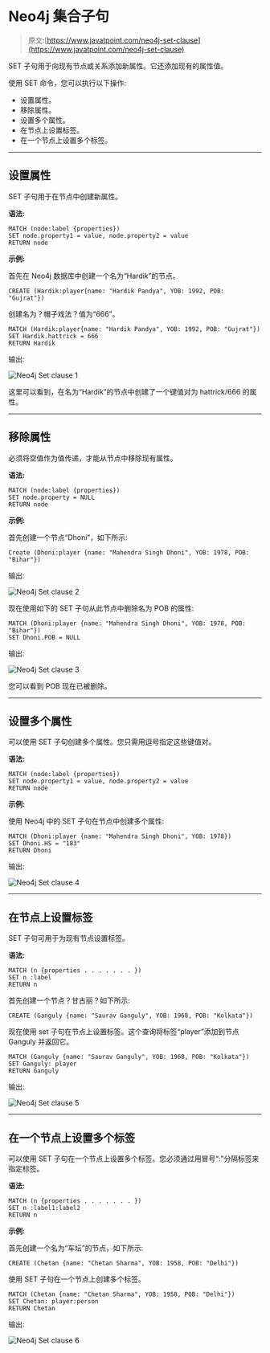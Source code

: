 # Neo4j 集合子句

> 原文:[https://www.javatpoint.com/neo4j-set-clause](https://www.javatpoint.com/neo4j-set-clause)

SET 子句用于向现有节点或关系添加新属性。它还添加现有的属性值。

使用 SET 命令，您可以执行以下操作:

*   设置属性。
*   移除属性。
*   设置多个属性。
*   在节点上设置标签。
*   在一个节点上设置多个标签。

* * *

## 设置属性

SET 子句用于在节点中创建新属性。

**语法:**

```
MATCH (node:label {properties}) 
SET node.property1 = value, node.property2 = value 
RETURN node

```

**示例:**

首先在 Neo4j 数据库中创建一个名为“Hardik”的节点。

```
CREATE (Hardik:player{name: "Hardik Pandya", YOB: 1992, POB: "Gujrat"})

```

创建名为？帽子戏法？值为“666”。

```
MATCH (Hardik:player{name: "Hardik Pandya", YOB: 1992, POB: "Gujrat"}) 
SET Hardik.hattrick = 666
RETURN Hardik

```

输出:

![Neo4j Set clause 1](../Images/aca94e5625a42e4e3f033c0767fc22c6.png)

这里可以看到，在名为“Hardik”的节点中创建了一个键值对为 hattrick/666 的属性。

* * *

## 移除属性

必须将空值作为值传递，才能从节点中移除现有属性。

**语法:**

```
MATCH (node:label {properties}) 
SET node.property = NULL 
RETURN node

```

**示例:**

首先创建一个节点“Dhoni”，如下所示:

```
Create (Dhoni:player {name: "Mahendra Singh Dhoni", YOB: 1978, POB: "Bihar"}) 

```

输出:

![Neo4j Set clause 2](../Images/4afe74c6ce7f6a0047d81a226febda6a.png)

现在使用如下的 SET 子句从此节点中删除名为 POB 的属性:

```
MATCH (Dhoni:player {name: "Mahendra Singh Dhoni", YOB: 1978, POB: "Bihar"}) 
SET Dhoni.POB = NULL 

```

输出:

![Neo4j Set clause 3](../Images/352c9cb962a4cb45971bb0f96452dc9c.png)

您可以看到 POB 现在已被删除。

* * *

## 设置多个属性

可以使用 SET 子句创建多个属性。您只需用逗号指定这些键值对。

**语法:**

```
MATCH (node:label {properties}) 
SET node.property1 = value, node.property2 = value 
RETURN node 

```

**示例:**

使用 Neo4j 中的 SET 子句在节点中创建多个属性:

```
MATCH (Dhoni:player {name: "Mahendra Singh Dhoni", YOB: 1978})  
SET Dhoni.HS = "183" 
RETURN Dhoni 

```

输出:

![Neo4j Set clause 4](../Images/60e1825115747da8fa7b5265ad57c958.png)

* * *

## 在节点上设置标签

SET 子句可用于为现有节点设置标签。

**语法:**

```
MATCH (n {properties . . . . . . . }) 
SET n :label 
RETURN n  

```

首先创建一个节点？甘古丽？如下所示:

```
CREATE (Ganguly {name: "Saurav Ganguly", YOB: 1968, POB: "Kolkata"})

```

现在使用 set 子句在节点上设置标签。这个查询将标签“player”添加到节点 Ganguly 并返回它。

```
MATCH (Ganguly {name: "Saurav Ganguly", YOB: 1968, POB: "Kolkata"}) 
SET Ganguly: player 
RETURN Ganguly 

```

输出:

![Neo4j Set clause 5](../Images/7342dc9e32e97f43e28513ea8307032f.png)

* * *

## 在一个节点上设置多个标签

可以使用 SET 子句在一个节点上设置多个标签。您必须通过用冒号“:”分隔标签来指定标签。

**语法:**

```
MATCH (n {properties . . . . . . . }) 
SET n :label1:label2 
RETURN n 

```

**示例:**

首先创建一个名为“车坛”的节点，如下所示:

```
CREATE (Chetan {name: "Chetan Sharma", YOB: 1958, POB: "Delhi"}) 

```

使用 SET 子句在一个节点上创建多个标签。

```
MATCH (Chetan {name: "Chetan Sharma", YOB: 1958, POB: "Delhi"}) 
SET Chetan: player:person 
RETURN Chetan   

```

输出:

![Neo4j Set clause 6](../Images/2e86641f6b9d4e541585e8c1822f528e.png)